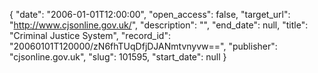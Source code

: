 {
  "date": "2006-01-01T12:00:00", 
  "open_access": false, 
  "target_url": "http://www.cjsonline.gov.uk/", 
  "description": "", 
  "end_date": null, 
  "title": "Criminal Justice System", 
  "record_id": "20060101T120000/zN6fhTUqDfjDJANmtvnyvw==", 
  "publisher": "cjsonline.gov.uk", 
  "slug": 101595, 
  "start_date": null
}

